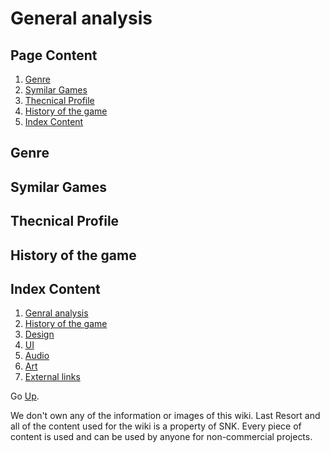# **General analysis**
## **Page Content**
1. [Genre](https://github.com/ericlr1/Proyecto_1_Guerrilla-War/blob/gh-pages/Intro.md#genre)
2. [Symilar Games](https://github.com/ericlr1/Proyecto_1_Guerrilla-War/blob/gh-pages/Intro.md#symilar-games)
3. [Thecnical Profile](https://github.com/ericlr1/Proyecto_1_Guerrilla-War/blob/gh-pages/Intro.md#thecnical-profile)
4. [History of the game](https://github.com/ericlr1/Proyecto_1_Guerrilla-War/blob/gh-pages/Intro.md#history-of-the-game)
5. [Index Content](https://github.com/ericlr1/Proyecto_1_Guerrilla-War/blob/gh-pages/Intro.md#index-content)

## **Genre**

## **Symilar Games**

## **Thecnical Profile**

## **History of the game**

## **Index Content**

1. [Genral analysis]()
2. [History of the game]()
3. [Design](https://github.com/ericlr1/Proyecto_1_Guerrilla-War/blob/gh-pages/Design.md)
4. [UI](https://github.com/ericlr1/Proyecto_1_Guerrilla-War/blob/gh-pages/UI.md)
5. [Audio](https://github.com/ericlr1/Proyecto_1_Guerrilla-War/blob/gh-pages/Audio.md)
6. [Art](https://github.com/ericlr1/Proyecto_1_Guerrilla-War/blob/gh-pages/Art.md#art)
7. [External links]()


Go [Up](https://github.com/ericlr1/Proyecto_1_Guerrilla-War/blob/gh-pages/general_analysis.md#general-analysis).

We don't own any of the information or images of this wiki. Last Resort and all of the content used for the wiki is a property of SNK. Every piece of content is used and can be used by anyone for non-commercial projects.

